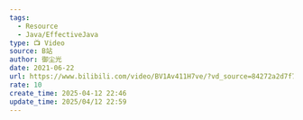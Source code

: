 ```yaml
---
tags:
  - Resource
  - Java/EffectiveJava
type: 📺 Video
source: B站
author: 御尘光
date: 2021-06-22
url: https://www.bilibili.com/video/BV1Av411H7ve/?vd_source=84272a2d7f72158b38778819be5bc6ad
rate: 10
create_time: 2025-04-12 22:46
update_time: 2025/04/12 22:59
---
```

